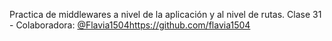 Practica de middlewares a nivel de la aplicación y al nivel de rutas. 
Clase 31 - Colaboradora: [@Flavia1504](https://github.com/flavia1504)https://github.com/flavia1504
